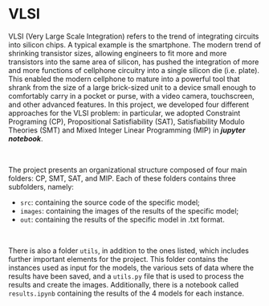 # VLSI

VLSI (Very Large Scale Integration) refers to the trend of integrating circuits into silicon chips. A typical example is the smartphone. The modern trend of shrinking transistor sizes, allowing engineers to fit more and more transistors into the same area of silicon, has pushed the integration of more and more functions of cellphone circuitry into a single silicon die (i.e. plate). This enabled the modern cellphone to mature into a powerful tool that shrank from the size of a large brick-sized unit to a device small enough to comfortably carry in a pocket or purse, with a video camera, touchscreen, and other advanced features.
In this project, we developed four different approaches for the VLSI problem: in particular, we adopted Constraint Programing (CP), Propositional Satisfiability (SAT), Satisfiability Modulo Theories (SMT) and Mixed Integer Linear Programming (MIP) in ***jupyter notebook***.

<br>

The project presents an organizational structure composed of four main folders: CP, SMT, SAT, and MIP. Each of these folders contains three subfolders, namely:
- ```src```: containing the source code of the specific model;
- ```images```: containing the images of the results of the specific model;
- ```out```: containing the results of the specific model in .txt format.
<br>

There is also a folder ```utils```, in addition to the ones listed, which includes further important elements for the project. This folder contains the instances used as input for the models, the various sets of data where the results have been saved, and a ```utils.py``` file that is used to process the results and create the images.
Additionally, there is a notebook called ```results.ipynb``` containing the results of the 4 models for each instance.
